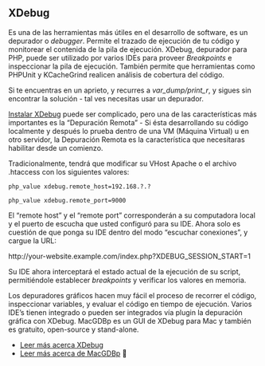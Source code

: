 ## XDebug

Es una de las herramientas más útiles en el desarrollo de software, es un depurador o _debugger_. Permite el trazado de ejecución de tu código y monitorear el contenida de la pila de ejecución. XDebug, depurador para PHP, puede ser utilizado por varios IDEs para proveer _Breakpoints_ e inspeccionar la pila de ejecución. También permite que herramientas como PHPUnit y KCacheGrind realicen análisis de cobertura del código.

Si te encuentras en un aprieto, y recurres a _var\_dump\/print\_r_, y sigues sin encontrar la solución - tal ves necesitas usar un depurador.

[Instalar XDebug](http://xdebug.org/docs/install) puede ser complicado, pero una de las características más importantes es la “Depuración Remota” - Si ésta desarrollando su código localmente y después lo prueba dentro de una VM \(Máquina Virtual\) u en otro servidor, la Depuración Remota es la característica que necesitaras habilitar desde un comienzo.

Tradicionalmente, tendrá que modificar su VHost Apache o el archivo .htaccess con los siguientes valores:

`php_value xdebug.remote_host=192.168.?.?`

`php_value xdebug.remote_port=9000`

El “remote host” y el “remote port” corresponderán a su computadora local y el puerto de escucha que usted configuró para su IDE. Ahora solo es cuestión de que ponga su IDE dentro del modo “escuchar conexiones”, y cargue la URL:

http:\/\/your-website.example.com\/index.php?XDEBUG\_SESSION\_START=1

Su IDE ahora interceptará el estado actual de la ejecución de su script, permitiéndole establecer _breakpoints_ y verificar los valores en memoria.

Los depuradores gráficos hacen muy fácil el proceso de recorrer el código, inspeccionar variables, y evaluar el código en tiempo de ejecución. Varios IDE’s tienen integrado o pueden ser integrados vía plugin la depuración gráfica con XDebug. MacGDBp es un GUI de XDebug para Mac y también es gratuito, open-source y stand-alone.

* [Leer más acerca XDebug](http://xdebug.org/docs/)
* [Leer más acerca de MacGDBp](http://www.bluestatic.org/software/macgdbp/) 

